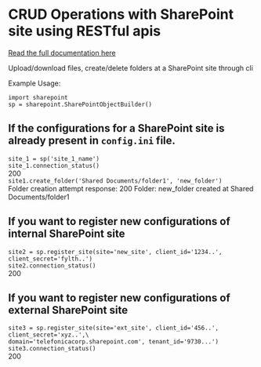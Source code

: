 # CRUD Operations with SharePoint site using RESTful apis 

[Read the full documentation here](https://sharathkv.github.io/CRUD_in_SharePoint/)

Upload/download files, create/delete folders at a SharePoint site through cli  
  

Example Usage:  

`import sharepoint`  
`sp = sharepoint.SharePointObjectBuilder()`  

## If the configurations for a SharePoint site is already present in ``config.ini`` file.  

`site_1 = sp('site_1_name')`  
`site_1.connection_status()`  
200  
`site1.create_folder('Shared Documents/folder1', 'new_folder')`  
Folder creation attempt response: 200
Folder: new_folder created at Shared Documents/folder1

## If you want to register new configurations of internal SharePoint site    

`site2 = sp.register_site(site='new_site', client_id='1234..', client_secret='fylth..')`  
`site2.connection_status()`  
200

## If you want to register new configurations of external SharePoint site  

`site3 = sp.register_site(site='ext_site', client_id='456..', client_secret='xyz..',\`  
`domain='telefonicacorp.sharepoint.com', tenant_id='9730...')`  
`site3.connection_status()`  
200


